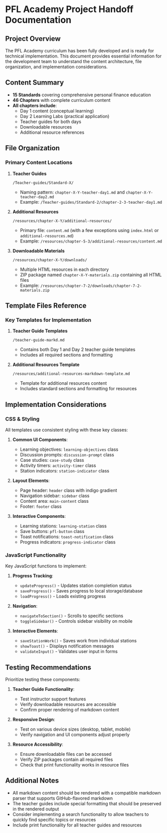 # PFL Academy Project Handoff Documentation

## Project Overview

The PFL Academy curriculum has been fully developed and is ready for technical implementation. This document provides essential information for the development team to understand the content architecture, file organization, and implementation considerations.

## Content Summary

- **15 Standards** covering comprehensive personal finance education
- **46 Chapters** with complete curriculum content
- **All chapters include**:
  - Day 1 content (conceptual learning)
  - Day 2 Learning Labs (practical application)
  - Teacher guides for both days
  - Downloadable resources
  - Additional resource references

## File Organization

### Primary Content Locations

1. **Teacher Guides**
   ```
   /Teacher-guides/Standard-X/
   ```
   - Naming pattern: `chapter-X-Y-teacher-day1.md` and `chapter-X-Y-teacher-day2.md`
   - Example: `/Teacher-guides/Standard-2/chapter-2-3-teacher-day1.md`

2. **Additional Resources**
   ```
   /resources/chapter-X-Y/additional-resources/
   ```
   - Primary file: `content.md` (with a few exceptions using `index.html` or `additional-resources.md`)
   - Example: `/resources/chapter-5-3/additional-resources/content.md`

3. **Downloadable Materials**
   ```
   /resources/chapter-X-Y/downloads/
   ```
   - Multiple HTML resources in each directory
   - ZIP package named `chapter-X-Y-materials.zip` containing all HTML files
   - Example: `/resources/chapter-7-2/downloads/chapter-7-2-materials.zip`

## Template Files Reference

### Key Templates for Implementation

1. **Teacher Guide Templates**
   ```
   /teacher-guide-markd.md
   ```
   - Contains both Day 1 and Day 2 teacher guide templates
   - Includes all required sections and formatting

2. **Additional Resources Template**
   ```
   /resources/additional-resources-markdown-template.md
   ```
   - Template for additional resources content
   - Includes standard sections and formatting for resources

## Implementation Considerations

### CSS & Styling

All templates use consistent styling with these key classes:

1. **Common UI Components**:
   - Learning objectives: `learning-objectives` class
   - Discussion prompts: `discussion-prompt` class
   - Case studies: `case-study` class 
   - Activity timers: `activity-timer` class
   - Station indicators: `station-indicator` class

2. **Layout Elements**:
   - Page header: `header` class with indigo gradient
   - Navigation sidebar: `sidebar` class
   - Content area: `main-content` class
   - Footer: `footer` class

3. **Interactive Components**:
   - Learning stations: `learning-station` class
   - Save buttons: `pfl-button` class
   - Toast notifications: `toast-notification` class
   - Progress indicators: `progress-indicator` class

### JavaScript Functionality

Key JavaScript functions to implement:

1. **Progress Tracking**:
   - `updateProgress()` - Updates station completion status
   - `saveProgress()` - Saves progress to local storage/database
   - `loadProgress()` - Loads existing progress

2. **Navigation**:
   - `navigateToSection()` - Scrolls to specific sections
   - `toggleSidebar()` - Controls sidebar visibility on mobile

3. **Interactive Elements**:
   - `saveStationWork()` - Saves work from individual stations
   - `showToast()` - Displays notification messages
   - `validateInput()` - Validates user input in forms

## Testing Recommendations

Prioritize testing these components:

1. **Teacher Guide Functionality**:
   - Test instructor support features
   - Verify downloadable resources are accessible
   - Confirm proper rendering of markdown content

2. **Responsive Design**:
   - Test on various device sizes (desktop, tablet, mobile)
   - Verify navigation and UI components adjust properly

3. **Resource Accessibility**:
   - Ensure downloadable files can be accessed
   - Verify ZIP packages contain all required files
   - Check that print functionality works in resource files

## Additional Notes

- All markdown content should be rendered with a compatible markdown parser that supports GitHub-flavored markdown
- The teacher guides include special formatting that should be preserved in the rendered output
- Consider implementing a search functionality to allow teachers to quickly find specific topics or resources
- Include print functionality for all teacher guides and resources